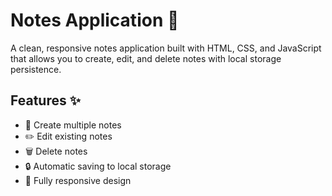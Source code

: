 # Notes Application 📝

A clean, responsive notes application built with HTML, CSS, and JavaScript that allows you to create, edit, and delete notes with local storage persistence.

## Features ✨

- 📌 Create multiple notes
- ✏️ Edit existing notes
- 🗑️ Delete notes
- 🔒 Automatic saving to local storage
- 📱 Fully responsive design



